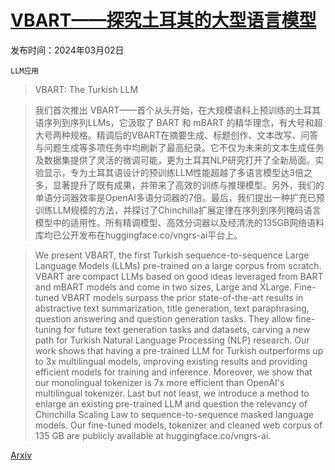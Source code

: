 # [VBART——探究土耳其的大型语言模型](https://arxiv.org/abs/2403.01308)

发布时间：2024年03月02日

`LLM应用`

> VBART: The Turkish LLM

> 我们首次推出 VBART——首个从头开始，在大规模语料上预训练的土耳其语序列到序列LLMs，它汲取了 BART 和 mBART 的精华理念，有大号和超大号两种规格。精调后的VBART在摘要生成、标题创作、文本改写、问答与问题生成等多项任务中均刷新了最高纪录。它不仅为未来的文本生成任务及数据集提供了灵活的微调可能，更为土耳其NLP研究打开了全新局面。实验显示，专为土耳其语设计的预训练LLM性能超越了多语言模型达3倍之多，显著提升了既有成果，并带来了高效的训练与推理模型。另外，我们的单语分词器效率是OpenAI多语分词器的7倍。最后，我们提出一种扩充已预训练LLM规模的方法，并探讨了Chinchilla扩展定律在序列到序列掩码语言模型中的适用性。所有精调模型、高效分词器以及经清洗的135GB网络语料库均已公开发布在huggingface.co/vngrs-ai平台上。

> We present VBART, the first Turkish sequence-to-sequence Large Language Models (LLMs) pre-trained on a large corpus from scratch. VBART are compact LLMs based on good ideas leveraged from BART and mBART models and come in two sizes, Large and XLarge. Fine-tuned VBART models surpass the prior state-of-the-art results in abstractive text summarization, title generation, text paraphrasing, question answering and question generation tasks. They allow fine-tuning for future text generation tasks and datasets, carving a new path for Turkish Natural Language Processing (NLP) research. Our work shows that having a pre-trained LLM for Turkish outperforms up to 3x multilingual models, improving existing results and providing efficient models for training and inference. Moreover, we show that our monolingual tokenizer is 7x more efficient than OpenAI's multilingual tokenizer. Last but not least, we introduce a method to enlarge an existing pre-trained LLM and question the relevancy of Chinchilla Scaling Law to sequence-to-sequence masked language models. Our fine-tuned models, tokenizer and cleaned web corpus of 135 GB are publicly available at huggingface.co/vngrs-ai.

[Arxiv](https://arxiv.org/abs/2403.01308)